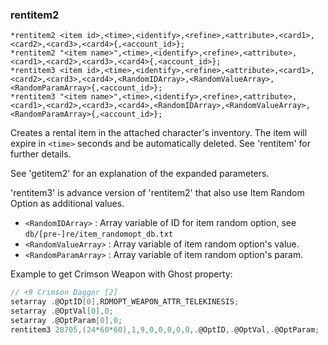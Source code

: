 ### rentitem2
```
*rentitem2 <item id>,<time>,<identify>,<refine>,<attribute>,<card1>,<card2>,<card3>,<card4>{,<account_id>};
*rentitem2 "<item name>",<time>,<identify>,<refine>,<attribute>,<card1>,<card2>,<card3>,<card4>{,<account_id>};
*rentitem3 <item id>,<time>,<identify>,<refine>,<attribute>,<card1>,<card2>,<card3>,<card4>,<RandomIDArray>,<RandomValueArray>,<RandomParamArray>{,<account_id>};
*rentitem3 "<item name>",<time>,<identify>,<refine>,<attribute>,<card1>,<card2>,<card3>,<card4>,<RandomIDArray>,<RandomValueArray>,<RandomParamArray>{,<account_id>};
```

Creates a rental item in the attached character's inventory. The item will expire
in `<time>` seconds and be automatically deleted. See 'rentitem' for further details.

See 'getitem2' for an explanation of the expanded parameters.

'rentitem3' is advance version of 'rentitem2' that also use Item Random Option as additional values.
* `<RandomIDArray>`    : Array variable of ID for item random option, see `db/[pre-]re/item_randomopt_db.txt`
* `<RandomValueArray>` : Array variable of item random option's value.
* `<RandomParamArray>` : Array variable of item random option's param.

Example to get Crimson Weapon with Ghost property:
```c
// +9 Crimson Dagger [2]
setarray .@OptID[0],RDMOPT_WEAPON_ATTR_TELEKINESIS;
setarray .@OptVal[0],0;
setarray .@OptParam[0],0;
rentitem3 28705,(24*60*60),1,9,0,0,0,0,0,.@OptID,.@OptVal,.@OptParam;
```

